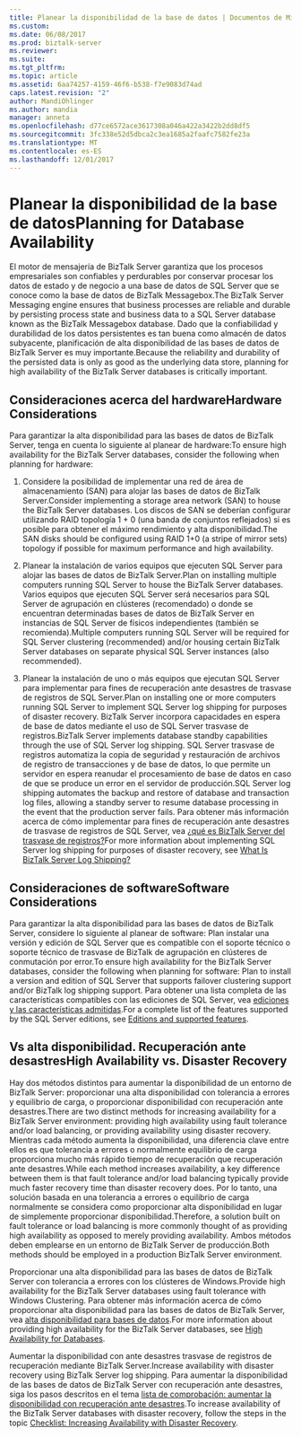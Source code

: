 ```yaml
---
title: Planear la disponibilidad de la base de datos | Documentos de Microsoft
ms.custom: 
ms.date: 06/08/2017
ms.prod: biztalk-server
ms.reviewer: 
ms.suite: 
ms.tgt_pltfrm: 
ms.topic: article
ms.assetid: 6aa74257-4159-46f6-b538-f7e9083d74ad
caps.latest.revision: "2"
author: MandiOhlinger
ms.author: mandia
manager: anneta
ms.openlocfilehash: d77ce6572ace3617308a046a422a3422b2dd8df5
ms.sourcegitcommit: 3fc338e52d5dbca2c3ea1685a2faafc7582fe23a
ms.translationtype: MT
ms.contentlocale: es-ES
ms.lasthandoff: 12/01/2017
---
```

# <a name="planning-for-database-availability"></a><span data-ttu-id="07437-102">Planear la disponibilidad de la base de datos</span><span class="sxs-lookup"><span data-stu-id="07437-102">Planning for Database Availability</span></span>
<span data-ttu-id="07437-103">El motor de mensajería de BizTalk Server garantiza que los procesos empresariales son confiables y perdurables por conservar procesar los datos de estado y de negocio a una base de datos de SQL Server que se conoce como la base de datos de BizTalk Messagebox.</span><span class="sxs-lookup"><span data-stu-id="07437-103">The BizTalk Server Messaging engine ensures that business processes are reliable and durable by persisting process state and business data to a SQL Server database known as the BizTalk Messagebox database.</span></span> <span data-ttu-id="07437-104">Dado que la confiabilidad y durabilidad de los datos persistentes es tan buena como almacén de datos subyacente, planificación de alta disponibilidad de las bases de datos de BizTalk Server es muy importante.</span><span class="sxs-lookup"><span data-stu-id="07437-104">Because the reliability and durability of the persisted data is only as good as the underlying data store, planning for high availability of the BizTalk Server databases is critically important.</span></span>  
  
## <a name="hardware-considerations"></a><span data-ttu-id="07437-105">Consideraciones acerca del hardware</span><span class="sxs-lookup"><span data-stu-id="07437-105">Hardware Considerations</span></span>  
 <span data-ttu-id="07437-106">Para garantizar la alta disponibilidad para las bases de datos de BizTalk Server, tenga en cuenta lo siguiente al planear de hardware:</span><span class="sxs-lookup"><span data-stu-id="07437-106">To ensure high availability for the BizTalk Server databases, consider the following when planning for hardware:</span></span>  
  
1.  <span data-ttu-id="07437-107">Considere la posibilidad de implementar una red de área de almacenamiento (SAN) para alojar las bases de datos de BizTalk Server.</span><span class="sxs-lookup"><span data-stu-id="07437-107">Consider implementing a storage area network (SAN) to house the BizTalk Server databases.</span></span> <span data-ttu-id="07437-108">Los discos de SAN se deberían configurar utilizando RAID topología 1 + 0 (una banda de conjuntos reflejados) si es posible para obtener el máximo rendimiento y alta disponibilidad.</span><span class="sxs-lookup"><span data-stu-id="07437-108">The SAN disks should be configured using RAID 1+0 (a stripe of mirror sets) topology if possible for maximum performance and high availability.</span></span> 
  
2.  <span data-ttu-id="07437-109">Planear la instalación de varios equipos que ejecuten SQL Server para alojar las bases de datos de BizTalk Server.</span><span class="sxs-lookup"><span data-stu-id="07437-109">Plan on installing multiple computers running SQL Server to house the BizTalk Server databases.</span></span> <span data-ttu-id="07437-110">Varios equipos que ejecuten SQL Server será necesarios para SQL Server de agrupación en clústeres (recomendado) o donde se encuentran determinadas bases de datos de BizTalk Server en instancias de SQL Server de físicos independientes (también se recomienda).</span><span class="sxs-lookup"><span data-stu-id="07437-110">Multiple computers running SQL Server will be required for SQL Server clustering (recommended) and/or housing certain BizTalk Server databases on separate physical SQL Server instances (also recommended).</span></span>  
  
3.  <span data-ttu-id="07437-111">Planear la instalación de uno o más equipos que ejecutan SQL Server para implementar para fines de recuperación ante desastres de trasvase de registros de SQL Server.</span><span class="sxs-lookup"><span data-stu-id="07437-111">Plan on installing one or more computers running SQL Server to implement SQL Server log shipping for purposes of disaster recovery.</span></span> <span data-ttu-id="07437-112">BizTalk Server incorpora capacidades en espera de base de datos mediante el uso de SQL Server trasvase de registros.</span><span class="sxs-lookup"><span data-stu-id="07437-112">BizTalk Server implements database standby capabilities through the use of SQL Server log shipping.</span></span> <span data-ttu-id="07437-113">SQL Server trasvase de registros automatiza la copia de seguridad y restauración de archivos de registro de transacciones y de base de datos, lo que permite un servidor en espera reanudar el procesamiento de base de datos en caso de que se produce un error en el servidor de producción.</span><span class="sxs-lookup"><span data-stu-id="07437-113">SQL Server log shipping automates the backup and restore of database and transaction log files, allowing a standby server to resume database processing in the event that the production server fails.</span></span> <span data-ttu-id="07437-114">Para obtener más información acerca de cómo implementar para fines de recuperación ante desastres de trasvase de registros de SQL Server, vea [¿qué es BizTalk Server del trasvase de registros?](../technical-guides/what-is-biztalk-server-log-shipping.md)</span><span class="sxs-lookup"><span data-stu-id="07437-114">For more information about implementing SQL Server log shipping for purposes of disaster recovery, see [What Is BizTalk Server Log Shipping?](../technical-guides/what-is-biztalk-server-log-shipping.md)</span></span>  
  
## <a name="software-considerations"></a><span data-ttu-id="07437-115">Consideraciones de software</span><span class="sxs-lookup"><span data-stu-id="07437-115">Software Considerations</span></span>  
 <span data-ttu-id="07437-116">Para garantizar la alta disponibilidad para las bases de datos de BizTalk Server, considere lo siguiente al planear de software: Plan instalar una versión y edición de SQL Server que es compatible con el soporte técnico o soporte técnico de trasvase de BizTalk de agrupación en clústeres de conmutación por error.</span><span class="sxs-lookup"><span data-stu-id="07437-116">To ensure high availability for the BizTalk Server databases, consider the following when planning for software: Plan to install a version and edition of SQL Server that supports failover clustering support and/or BizTalk log shipping support.</span></span> <span data-ttu-id="07437-117">Para obtener una lista completa de las características compatibles con las ediciones de SQL Server, vea [ediciones y las características admitidas](https://docs.microsoft.com/sql/sql-server/editions-and-components-of-sql-server-2016).</span><span class="sxs-lookup"><span data-stu-id="07437-117">For a complete list of the features supported by the SQL Server editions, see [Editions and supported features](https://docs.microsoft.com/sql/sql-server/editions-and-components-of-sql-server-2016).</span></span>
  
## <a name="high-availability-vs-disaster-recovery"></a><span data-ttu-id="07437-118">Vs alta disponibilidad. Recuperación ante desastres</span><span class="sxs-lookup"><span data-stu-id="07437-118">High Availability vs. Disaster Recovery</span></span>  
 <span data-ttu-id="07437-119">Hay dos métodos distintos para aumentar la disponibilidad de un entorno de BizTalk Server: proporcionar una alta disponibilidad con tolerancia a errores y equilibrio de carga, o proporcionar disponibilidad con recuperación ante desastres.</span><span class="sxs-lookup"><span data-stu-id="07437-119">There are two distinct methods for increasing availability for a BizTalk Server environment: providing high availability using fault tolerance and/or load balancing, or providing availability using disaster recovery.</span></span> <span data-ttu-id="07437-120">Mientras cada método aumenta la disponibilidad, una diferencia clave entre ellos es que tolerancia a errores o normalmente equilibrio de carga proporciona mucho más rápido tiempo de recuperación que recuperación ante desastres.</span><span class="sxs-lookup"><span data-stu-id="07437-120">While each method increases availability, a key difference between them is that fault tolerance and/or load balancing typically provide much faster recovery time than disaster recovery does.</span></span> <span data-ttu-id="07437-121">Por lo tanto, una solución basada en una tolerancia a errores o equilibrio de carga normalmente se considera como proporcionar alta disponibilidad en lugar de simplemente proporcionar disponibilidad.</span><span class="sxs-lookup"><span data-stu-id="07437-121">Therefore, a solution built on fault tolerance or load balancing is more commonly thought of as providing high availability as opposed to merely providing availability.</span></span> <span data-ttu-id="07437-122">Ambos métodos deben emplearse en un entorno de BizTalk Server de producción.</span><span class="sxs-lookup"><span data-stu-id="07437-122">Both methods should be employed in a production BizTalk Server environment.</span></span>  
  
 <span data-ttu-id="07437-123">Proporcionar una alta disponibilidad para las bases de datos de BizTalk Server con tolerancia a errores con los clústeres de Windows.</span><span class="sxs-lookup"><span data-stu-id="07437-123">Provide high availability for the BizTalk Server databases using fault tolerance with Windows Clustering.</span></span> <span data-ttu-id="07437-124">Para obtener más información acerca de cómo proporcionar alta disponibilidad para las bases de datos de BizTalk Server, vea [alta disponibilidad para bases de datos](../technical-guides/high-availability-for-databases.md).</span><span class="sxs-lookup"><span data-stu-id="07437-124">For more information about providing high availability for the BizTalk Server databases, see [High Availability for Databases](../technical-guides/high-availability-for-databases.md).</span></span>  
  
 <span data-ttu-id="07437-125">Aumentar la disponibilidad con ante desastres trasvase de registros de recuperación mediante BizTalk Server.</span><span class="sxs-lookup"><span data-stu-id="07437-125">Increase availability with disaster recovery using BizTalk Server log shipping.</span></span> <span data-ttu-id="07437-126">Para aumentar la disponibilidad de las bases de datos de BizTalk Server con recuperación ante desastres, siga los pasos descritos en el tema [lista de comprobación: aumentar la disponibilidad con recuperación ante desastres](../technical-guides/checklist-increasing-availability-with-disaster-recovery.md).</span><span class="sxs-lookup"><span data-stu-id="07437-126">To increase availability of the BizTalk Server databases with disaster recovery, follow the steps in the topic [Checklist: Increasing Availability with Disaster Recovery](../technical-guides/checklist-increasing-availability-with-disaster-recovery.md).</span></span>